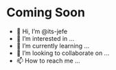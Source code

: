 # Coming Soon

- 👋 Hi, I’m @its-jefe
- 👀 I’m interested in ...
- 🌱 I’m currently learning ...
- 💞️ I’m looking to collaborate on ...
- 📫 How to reach me ...

<!---
its-jefe/its-jefe is a ✨ special ✨ repository because its `README.md` (this file) appears on your GitHub profile.
You can click the Preview link to take a look at your changes.
--->
